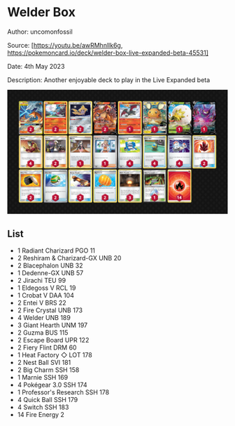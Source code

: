 # Welder Box

Author: uncomonfossil

Source: [https://youtu.be/awRMhnllk6g, https://pokemoncard.io/deck/welder-box-live-expanded-beta-45531]

Date: 4th May 2023

Description: Another enjoyable deck to play in the Live Expanded beta

![decklist](../images/../../images/SVI/Welder%20Box/1-%20Welder%20Box.png)

## List

* 1 Radiant Charizard PGO 11
* 2 Reshiram & Charizard-GX UNB 20
* 2 Blacephalon UNB 32
* 1 Dedenne-GX UNB 57
* 2 Jirachi TEU 99
* 1 Eldegoss V RCL 19
* 1 Crobat V DAA 104
* 2 Entei V BRS 22
* 2 Fire Crystal UNB 173
* 4 Welder UNB 189
* 3 Giant Hearth UNM 197
* 2 Guzma BUS 115
* 2 Escape Board UPR 122
* 2 Fiery Flint DRM 60
* 1 Heat Factory ◇ LOT 178
* 2 Nest Ball SVI 181
* 2 Big Charm SSH 158
* 1 Marnie SSH 169
* 4 Pokégear 3.0 SSH 174
* 1 Professor's Research SSH 178
* 4 Quick Ball SSH 179
* 4 Switch SSH 183
* 14 Fire Energy 2
